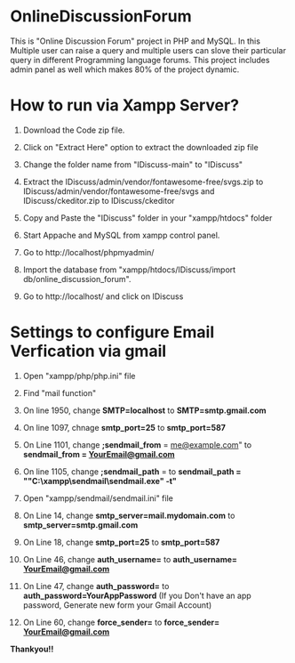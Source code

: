 # OnlineDiscussionForum
This is "Online Discussion Forum" project in PHP and MySQL.
In this Multiple user can raise a query and multiple users can slove their particular query in different Programming language forums.
This project includes admin panel as well which makes 80% of the project dynamic.

# How to run via Xampp Server? 
1)  Download the Code zip file.

2)  Click on "Extract Here" option to extract the downloaded zip file

3)  Change the folder name from "IDiscuss-main" to "IDiscuss"

4)  Extract the IDiscuss/admin/vendor/fontawesome-free/svgs.zip to IDiscuss/admin/vendor/fontawesome-free/svgs and IDiscuss/ckeditor.zip to IDiscuss/ckeditor

5)  Copy and Paste the "IDiscuss" folder in your "xampp/htdocs" folder

6)  Start Appache and MySQL from xampp control panel.
 
7)  Go to http://localhost/phpmyadmin/

8)  Import the database from "xampp/htdocs/IDiscuss/import db/online_discussion_forum".

9)  Go to http://localhost/ and click on IDiscuss

# Settings to configure Email Verfication via gmail

1) Open "xampp/php/php.ini" file
2) Find "mail function"
3) On line 1950, change **SMTP=localhost** to **SMTP=smtp.gmail.com**
4) On line 1097, chnage **smtp_port=25** to **smtp_port=587**
5) On Line 1101, change **;sendmail_from** = me@example.com" to **sendmail_from = YourEmail@gmail.com**
6) On line 1105, change **;sendmail_path** = to **sendmail_path = "\"C:\xampp\sendmail\sendmail.exe\" -t"**

7) Open "xampp/sendmail/sendmail.ini" file
8) On Line 14, change **smtp_server=mail.mydomain.com** to **smtp_server=smtp.gmail.com**
9) On Line 18, change **smtp_port=25** to **smtp_port=587**
10) On Line 46, change **auth_username=** to **auth_username= YourEmail@gmail.com**
11) On Line 47, change **auth_password=** to **auth_password=YourAppPassword** (If you Don't have an app password, Generate new form your Gmail Account)
12) On Line 60, change **force_sender=** to **force_sender= YourEmail@gmail.com**

   **Thankyou!!**

